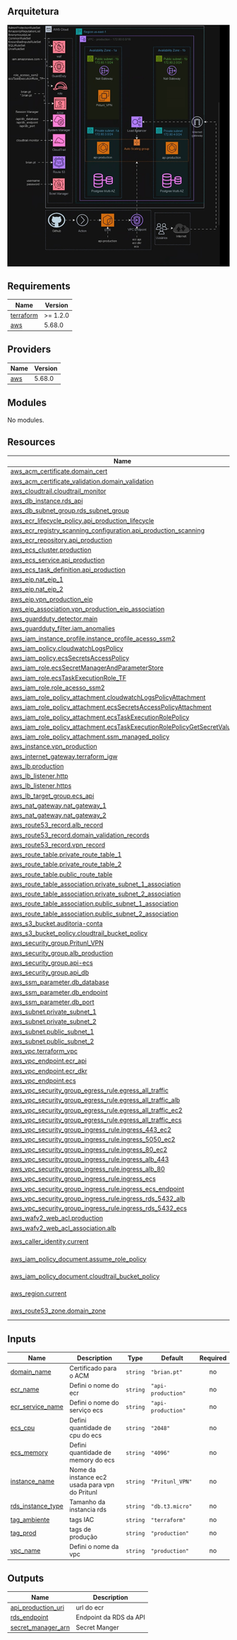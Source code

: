 ## Arquitetura

![](/iac/diagram/arquitetura.jpg)

## Requirements

| Name | Version |
|------|---------|
| <a name="requirement_terraform"></a> [terraform](#requirement\_terraform) | >= 1.2.0 |
| <a name="requirement_aws"></a> [aws](#requirement\_aws) | 5.68.0 |

## Providers

| Name | Version |
|------|---------|
| <a name="provider_aws"></a> [aws](#provider\_aws) | 5.68.0 |

## Modules

No modules.


## Resources

| Name | Type |
|------|------|
| [aws_acm_certificate.domain_cert](https://registry.terraform.io/providers/hashicorp/aws/5.68.0/docs/resources/acm_certificate) | resource |
| [aws_acm_certificate_validation.domain_validation](https://registry.terraform.io/providers/hashicorp/aws/5.68.0/docs/resources/acm_certificate_validation) | resource |
| [aws_cloudtrail.cloudtrail_monitor](https://registry.terraform.io/providers/hashicorp/aws/5.68.0/docs/resources/cloudtrail) | resource |
| [aws_db_instance.rds_api](https://registry.terraform.io/providers/hashicorp/aws/5.68.0/docs/resources/db_instance) | resource |
| [aws_db_subnet_group.rds_subnet_group](https://registry.terraform.io/providers/hashicorp/aws/5.68.0/docs/resources/db_subnet_group) | resource |
| [aws_ecr_lifecycle_policy.api_production_lifecycle](https://registry.terraform.io/providers/hashicorp/aws/5.68.0/docs/resources/ecr_lifecycle_policy) | resource |
| [aws_ecr_registry_scanning_configuration.api_production_scanning](https://registry.terraform.io/providers/hashicorp/aws/5.68.0/docs/resources/ecr_registry_scanning_configuration) | resource |
| [aws_ecr_repository.api_production](https://registry.terraform.io/providers/hashicorp/aws/5.68.0/docs/resources/ecr_repository) | resource |
| [aws_ecs_cluster.production](https://registry.terraform.io/providers/hashicorp/aws/5.68.0/docs/resources/ecs_cluster) | resource |
| [aws_ecs_service.api_production](https://registry.terraform.io/providers/hashicorp/aws/5.68.0/docs/resources/ecs_service) | resource |
| [aws_ecs_task_definition.api_production](https://registry.terraform.io/providers/hashicorp/aws/5.68.0/docs/resources/ecs_task_definition) | resource |
| [aws_eip.nat_eip_1](https://registry.terraform.io/providers/hashicorp/aws/5.68.0/docs/resources/eip) | resource |
| [aws_eip.nat_eip_2](https://registry.terraform.io/providers/hashicorp/aws/5.68.0/docs/resources/eip) | resource |
| [aws_eip.vpn_production_eip](https://registry.terraform.io/providers/hashicorp/aws/5.68.0/docs/resources/eip) | resource |
| [aws_eip_association.vpn_production_eip_association](https://registry.terraform.io/providers/hashicorp/aws/5.68.0/docs/resources/eip_association) | resource |
| [aws_guardduty_detector.main](https://registry.terraform.io/providers/hashicorp/aws/5.68.0/docs/resources/guardduty_detector) | resource |
| [aws_guardduty_filter.iam_anomalies](https://registry.terraform.io/providers/hashicorp/aws/5.68.0/docs/resources/guardduty_filter) | resource |
| [aws_iam_instance_profile.instance_profile_acesso_ssm2](https://registry.terraform.io/providers/hashicorp/aws/5.68.0/docs/resources/iam_instance_profile) | resource |
| [aws_iam_policy.cloudwatchLogsPolicy](https://registry.terraform.io/providers/hashicorp/aws/5.68.0/docs/resources/iam_policy) | resource |
| [aws_iam_policy.ecsSecretsAccessPolicy](https://registry.terraform.io/providers/hashicorp/aws/5.68.0/docs/resources/iam_policy) | resource |
| [aws_iam_role.ecsSecretManagerAndParameterStore](https://registry.terraform.io/providers/hashicorp/aws/5.68.0/docs/resources/iam_role) | resource |
| [aws_iam_role.ecsTaskExecutionRole_TF](https://registry.terraform.io/providers/hashicorp/aws/5.68.0/docs/resources/iam_role) | resource |
| [aws_iam_role.role_acesso_ssm2](https://registry.terraform.io/providers/hashicorp/aws/5.68.0/docs/resources/iam_role) | resource |
| [aws_iam_role_policy_attachment.cloudwatchLogsPolicyAttachment](https://registry.terraform.io/providers/hashicorp/aws/5.68.0/docs/resources/iam_role_policy_attachment) | resource |
| [aws_iam_role_policy_attachment.ecsSecretsAccessPolicyAttachment](https://registry.terraform.io/providers/hashicorp/aws/5.68.0/docs/resources/iam_role_policy_attachment) | resource |
| [aws_iam_role_policy_attachment.ecsTaskExecutionRolePolicy](https://registry.terraform.io/providers/hashicorp/aws/5.68.0/docs/resources/iam_role_policy_attachment) | resource |
| [aws_iam_role_policy_attachment.ecsTaskExecutionRolePolicyGetSecretValue](https://registry.terraform.io/providers/hashicorp/aws/5.68.0/docs/resources/iam_role_policy_attachment) | resource |
| [aws_iam_role_policy_attachment.ssm_managed_policy](https://registry.terraform.io/providers/hashicorp/aws/5.68.0/docs/resources/iam_role_policy_attachment) | resource |
| [aws_instance.vpn_production](https://registry.terraform.io/providers/hashicorp/aws/5.68.0/docs/resources/instance) | resource |
| [aws_internet_gateway.terraform_igw](https://registry.terraform.io/providers/hashicorp/aws/5.68.0/docs/resources/internet_gateway) | resource |
| [aws_lb.production](https://registry.terraform.io/providers/hashicorp/aws/5.68.0/docs/resources/lb) | resource |
| [aws_lb_listener.http](https://registry.terraform.io/providers/hashicorp/aws/5.68.0/docs/resources/lb_listener) | resource |
| [aws_lb_listener.https](https://registry.terraform.io/providers/hashicorp/aws/5.68.0/docs/resources/lb_listener) | resource |
| [aws_lb_target_group.ecs_api](https://registry.terraform.io/providers/hashicorp/aws/5.68.0/docs/resources/lb_target_group) | resource |
| [aws_nat_gateway.nat_gateway_1](https://registry.terraform.io/providers/hashicorp/aws/5.68.0/docs/resources/nat_gateway) | resource |
| [aws_nat_gateway.nat_gateway_2](https://registry.terraform.io/providers/hashicorp/aws/5.68.0/docs/resources/nat_gateway) | resource |
| [aws_route53_record.alb_record](https://registry.terraform.io/providers/hashicorp/aws/5.68.0/docs/resources/route53_record) | resource |
| [aws_route53_record.domain_validation_records](https://registry.terraform.io/providers/hashicorp/aws/5.68.0/docs/resources/route53_record) | resource |
| [aws_route53_record.vpn_record](https://registry.terraform.io/providers/hashicorp/aws/5.68.0/docs/resources/route53_record) | resource |
| [aws_route_table.private_route_table_1](https://registry.terraform.io/providers/hashicorp/aws/5.68.0/docs/resources/route_table) | resource |
| [aws_route_table.private_route_table_2](https://registry.terraform.io/providers/hashicorp/aws/5.68.0/docs/resources/route_table) | resource |
| [aws_route_table.public_route_table](https://registry.terraform.io/providers/hashicorp/aws/5.68.0/docs/resources/route_table) | resource |
| [aws_route_table_association.private_subnet_1_association](https://registry.terraform.io/providers/hashicorp/aws/5.68.0/docs/resources/route_table_association) | resource |
| [aws_route_table_association.private_subnet_2_association](https://registry.terraform.io/providers/hashicorp/aws/5.68.0/docs/resources/route_table_association) | resource |
| [aws_route_table_association.public_subnet_1_association](https://registry.terraform.io/providers/hashicorp/aws/5.68.0/docs/resources/route_table_association) | resource |
| [aws_route_table_association.public_subnet_2_association](https://registry.terraform.io/providers/hashicorp/aws/5.68.0/docs/resources/route_table_association) | resource |
| [aws_s3_bucket.auditoria-conta](https://registry.terraform.io/providers/hashicorp/aws/5.68.0/docs/resources/s3_bucket) | resource |
| [aws_s3_bucket_policy.cloudtrail_bucket_policy](https://registry.terraform.io/providers/hashicorp/aws/5.68.0/docs/resources/s3_bucket_policy) | resource |
| [aws_security_group.Pritunl_VPN](https://registry.terraform.io/providers/hashicorp/aws/5.68.0/docs/resources/security_group) | resource |
| [aws_security_group.alb_production](https://registry.terraform.io/providers/hashicorp/aws/5.68.0/docs/resources/security_group) | resource |
| [aws_security_group.api-ecs](https://registry.terraform.io/providers/hashicorp/aws/5.68.0/docs/resources/security_group) | resource |
| [aws_security_group.api_db](https://registry.terraform.io/providers/hashicorp/aws/5.68.0/docs/resources/security_group) | resource |
| [aws_ssm_parameter.db_database](https://registry.terraform.io/providers/hashicorp/aws/5.68.0/docs/resources/ssm_parameter) | resource |
| [aws_ssm_parameter.db_endpoint](https://registry.terraform.io/providers/hashicorp/aws/5.68.0/docs/resources/ssm_parameter) | resource |
| [aws_ssm_parameter.db_port](https://registry.terraform.io/providers/hashicorp/aws/5.68.0/docs/resources/ssm_parameter) | resource |
| [aws_subnet.private_subnet_1](https://registry.terraform.io/providers/hashicorp/aws/5.68.0/docs/resources/subnet) | resource |
| [aws_subnet.private_subnet_2](https://registry.terraform.io/providers/hashicorp/aws/5.68.0/docs/resources/subnet) | resource |
| [aws_subnet.public_subnet_1](https://registry.terraform.io/providers/hashicorp/aws/5.68.0/docs/resources/subnet) | resource |
| [aws_subnet.public_subnet_2](https://registry.terraform.io/providers/hashicorp/aws/5.68.0/docs/resources/subnet) | resource |
| [aws_vpc.terraform_vpc](https://registry.terraform.io/providers/hashicorp/aws/5.68.0/docs/resources/vpc) | resource |
| [aws_vpc_endpoint.ecr_api](https://registry.terraform.io/providers/hashicorp/aws/5.68.0/docs/resources/vpc_endpoint) | resource |
| [aws_vpc_endpoint.ecr_dkr](https://registry.terraform.io/providers/hashicorp/aws/5.68.0/docs/resources/vpc_endpoint) | resource |
| [aws_vpc_endpoint.ecs](https://registry.terraform.io/providers/hashicorp/aws/5.68.0/docs/resources/vpc_endpoint) | resource |
| [aws_vpc_security_group_egress_rule.egress_all_traffic](https://registry.terraform.io/providers/hashicorp/aws/5.68.0/docs/resources/vpc_security_group_egress_rule) | resource |
| [aws_vpc_security_group_egress_rule.egress_all_traffic_alb](https://registry.terraform.io/providers/hashicorp/aws/5.68.0/docs/resources/vpc_security_group_egress_rule) | resource |
| [aws_vpc_security_group_egress_rule.egress_all_traffic_ec2](https://registry.terraform.io/providers/hashicorp/aws/5.68.0/docs/resources/vpc_security_group_egress_rule) | resource |
| [aws_vpc_security_group_egress_rule.egress_all_traffic_ecs](https://registry.terraform.io/providers/hashicorp/aws/5.68.0/docs/resources/vpc_security_group_egress_rule) | resource |
| [aws_vpc_security_group_ingress_rule.ingress_443_ec2](https://registry.terraform.io/providers/hashicorp/aws/5.68.0/docs/resources/vpc_security_group_ingress_rule) | resource |
| [aws_vpc_security_group_ingress_rule.ingress_5050_ec2](https://registry.terraform.io/providers/hashicorp/aws/5.68.0/docs/resources/vpc_security_group_ingress_rule) | resource |
| [aws_vpc_security_group_ingress_rule.ingress_80_ec2](https://registry.terraform.io/providers/hashicorp/aws/5.68.0/docs/resources/vpc_security_group_ingress_rule) | resource |
| [aws_vpc_security_group_ingress_rule.ingress_alb_443](https://registry.terraform.io/providers/hashicorp/aws/5.68.0/docs/resources/vpc_security_group_ingress_rule) | resource |
| [aws_vpc_security_group_ingress_rule.ingress_alb_80](https://registry.terraform.io/providers/hashicorp/aws/5.68.0/docs/resources/vpc_security_group_ingress_rule) | resource |
| [aws_vpc_security_group_ingress_rule.ingress_ecs](https://registry.terraform.io/providers/hashicorp/aws/5.68.0/docs/resources/vpc_security_group_ingress_rule) | resource |
| [aws_vpc_security_group_ingress_rule.ingress_ecs_endpoint](https://registry.terraform.io/providers/hashicorp/aws/5.68.0/docs/resources/vpc_security_group_ingress_rule) | resource |
| [aws_vpc_security_group_ingress_rule.ingress_rds_5432_alb](https://registry.terraform.io/providers/hashicorp/aws/5.68.0/docs/resources/vpc_security_group_ingress_rule) | resource |
| [aws_vpc_security_group_ingress_rule.ingress_rds_5432_ecs](https://registry.terraform.io/providers/hashicorp/aws/5.68.0/docs/resources/vpc_security_group_ingress_rule) | resource |
| [aws_wafv2_web_acl.production](https://registry.terraform.io/providers/hashicorp/aws/5.68.0/docs/resources/wafv2_web_acl) | resource |
| [aws_wafv2_web_acl_association.alb](https://registry.terraform.io/providers/hashicorp/aws/5.68.0/docs/resources/wafv2_web_acl_association) | resource |
| [aws_caller_identity.current](https://registry.terraform.io/providers/hashicorp/aws/5.68.0/docs/data-sources/caller_identity) | data source |
| [aws_iam_policy_document.assume_role_policy](https://registry.terraform.io/providers/hashicorp/aws/5.68.0/docs/data-sources/iam_policy_document) | data source |
| [aws_iam_policy_document.cloudtrail_bucket_policy](https://registry.terraform.io/providers/hashicorp/aws/5.68.0/docs/data-sources/iam_policy_document) | data source |
| [aws_region.current](https://registry.terraform.io/providers/hashicorp/aws/5.68.0/docs/data-sources/region) | data source |
| [aws_route53_zone.domain_zone](https://registry.terraform.io/providers/hashicorp/aws/5.68.0/docs/data-sources/route53_zone) | data source |

## Inputs

| Name | Description | Type | Default | Required |
|------|-------------|------|---------|:--------:|
| <a name="input_domain_name"></a> [domain\_name](#input\_domain\_name) | Certificado para o ACM | `string` | `"brian.pt"` | no |
| <a name="input_ecr_name"></a> [ecr\_name](#input\_ecr\_name) | Defini o nome do ecr | `string` | `"api-production"` | no |
| <a name="input_ecr_service_name"></a> [ecr\_service\_name](#input\_ecr\_service\_name) | Defini o nome do serviço ecs | `string` | `"api-production"` | no |
| <a name="input_ecs_cpu"></a> [ecs\_cpu](#input\_ecs\_cpu) | Defini quantidade de cpu do ecs | `string` | `"2048"` | no |
| <a name="input_ecs_memory"></a> [ecs\_memory](#input\_ecs\_memory) | Defini quantidade de memory do ecs | `string` | `"4096"` | no |
| <a name="input_instance_name"></a> [instance\_name](#input\_instance\_name) | Nome da instance ec2 usada para vpn do Pritunl | `string` | `"Pritunl_VPN"` | no |
| <a name="input_rds_instance_type"></a> [rds\_instance\_type](#input\_rds\_instance\_type) | Tamanho da instancia rds | `string` | `"db.t3.micro"` | no |
| <a name="input_tag_ambiente"></a> [tag\_ambiente](#input\_tag\_ambiente) | tags IAC | `string` | `"terraform"` | no |
| <a name="input_tag_prod"></a> [tag\_prod](#input\_tag\_prod) | tags de produção | `string` | `"production"` | no |
| <a name="input_vpc_name"></a> [vpc\_name](#input\_vpc\_name) | Defini o nome da vpc | `string` | `"production"` | no |

## Outputs

| Name | Description |
|------|-------------|
| <a name="output_api_production_uri"></a> [api\_production\_uri](#output\_api\_production\_uri) | url do ecr |
| <a name="output_rds_endpoint"></a> [rds\_endpoint](#output\_rds\_endpoint) | Endpoint da RDS da API |
| <a name="output_secret_manager_arn"></a> [secret\_manager\_arn](#output\_secret\_manager\_arn) | Secret Manger |
